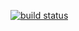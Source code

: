 [![build status](https://gitlab.gistools.geog.uni-heidelberg.de/giscience/openrouteservice/core/badges/development/build.svg)](https://gitlab.gistools.geog.uni-heidelberg.de/giscience/openrouteservice/core/commits/development)
